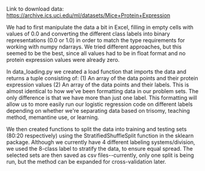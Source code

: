 Link to download data: https://archive.ics.uci.edu/ml/datasets/Mice+Protein+Expression

We had to first manipulate the data a bit in Excel, filling in empty cells with
values of 0.0 and converting the different class labels into binary representations
(0.0 or 1.0) in order to match the type requirements for working with numpy ndarrays.
We tried different approaches, but this seemed to be the best, since all values
had to be in float format and no protein expression values were already zero.

In data_loading.py we created a load function that imports the data and returns
a tuple consisting of:
(1) An array of the data points and their protein expression values
(2) An array of the data points and their labels.
This is almost identical to how we've been formatting data in our problem sets.
The only difference is that we have more than just one label. This formatting will
allow us to more easily run our logistic regression code on different labels depending
on whether we're separating data based on trisomy, teaching method, memantine use,
or learning.

We then created functions to split the data into training and testing sets (80:20
respectively) using the StratifiedShuffleSplit function in the sklearn package.
Although we currently have 4 different labeling systems/division, we used the 8-class
label to stratify the data, to ensure equal spread. The selected sets are then
saved as csv files--currently, only one split is being run, but the method can be
expanded for cross-validation later.
